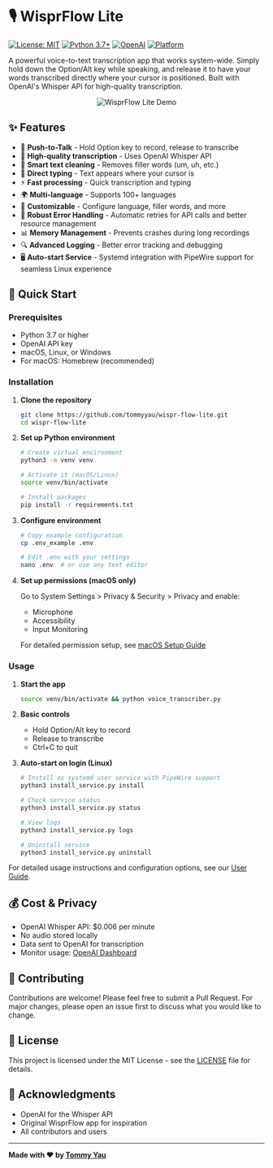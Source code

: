 # 🎙️ WisprFlow Lite

[![License: MIT](https://img.shields.io/badge/License-MIT-yellow.svg)](https://opensource.org/licenses/MIT)
[![Python 3.7+](https://img.shields.io/badge/python-3.7+-blue.svg)](https://www.python.org/downloads/)
[![OpenAI](https://img.shields.io/badge/OpenAI-Whisper-green.svg)](https://platform.openai.com/)
[![Platform](https://img.shields.io/badge/platform-macOS%20|%20Linux%20|%20Windows-lightgrey.svg)](https://github.com/tommyyau/wispr-flow-lite)

A powerful voice-to-text transcription app that works system-wide. Simply hold down the Option/Alt key while speaking, and release it to have your words transcribed directly where your cursor is positioned. Built with OpenAI's Whisper API for high-quality transcription.

<p align="center">
  <img src="https://raw.githubusercontent.com/tommyyau/wispr-flow-lite/main/docs/demo.gif" alt="WisprFlow Lite Demo">
</p>

## ✨ Features

- 🎯 **Push-to-Talk** - Hold Option key to record, release to transcribe
- 🎤 **High-quality transcription** - Uses OpenAI Whisper API
- 🧹 **Smart text cleaning** - Removes filler words (um, uh, etc.)
- 📝 **Direct typing** - Text appears where your cursor is
- ⚡ **Fast processing** - Quick transcription and typing
- 🌍 **Multi-language** - Supports 100+ languages
- 🔧 **Customizable** - Configure language, filler words, and more
- 🔄 **Robust Error Handling** - Automatic retries for API calls and better resource management
- 📊 **Memory Management** - Prevents crashes during long recordings
- 🔍 **Advanced Logging** - Better error tracking and debugging
- 🖥️ **Auto-start Service** - Systemd integration with PipeWire support for seamless Linux experience

## 🚀 Quick Start

### Prerequisites

- Python 3.7 or higher
- OpenAI API key
- macOS, Linux, or Windows
- For macOS: Homebrew (recommended)

### Installation

1. **Clone the repository**
   ```bash
   git clone https://github.com/tommyyau/wispr-flow-lite.git
   cd wispr-flow-lite
   ```

2. **Set up Python environment**
   ```bash
   # Create virtual environment
   python3 -m venv venv

   # Activate it (macOS/Linux)
   source venv/bin/activate

   # Install packages
   pip install -r requirements.txt
   ```

3. **Configure environment**
   ```bash
   # Copy example configuration
   cp .env_example .env
   
   # Edit .env with your settings
   nano .env  # or use any text editor
   ```

4. **Set up permissions (macOS only)**
   
   Go to System Settings > Privacy & Security > Privacy and enable:
   - Microphone
   - Accessibility
   - Input Monitoring

   For detailed permission setup, see [macOS Setup Guide](docs/macos-setup.md)

### Usage

1. **Start the app**
   ```bash
   source venv/bin/activate && python voice_transcriber.py
   ```

2. **Basic controls**
   - Hold Option/Alt key to record
   - Release to transcribe
   - Ctrl+C to quit

3. **Auto-start on login (Linux)**
   ```bash
   # Install as systemd user service with PipeWire support
   python3 install_service.py install
   
   # Check service status
   python3 install_service.py status
   
   # View logs
   python3 install_service.py logs
   
   # Uninstall service
   python3 install_service.py uninstall
   ```

For detailed usage instructions and configuration options, see our [User Guide](docs/user-guide.md).

## 💰 Cost & Privacy

- OpenAI Whisper API: $0.006 per minute
- No audio stored locally
- Data sent to OpenAI for transcription
- Monitor usage: [OpenAI Dashboard](https://platform.openai.com/usage)

## 🤝 Contributing

Contributions are welcome! Please feel free to submit a Pull Request. For major changes, please open an issue first to discuss what you would like to change.

## 📝 License

This project is licensed under the MIT License - see the [LICENSE](LICENSE) file for details.

## 🙏 Acknowledgments

- OpenAI for the Whisper API
- Original WisprFlow app for inspiration
- All contributors and users

---

**Made with ❤️ by [Tommy Yau](https://github.com/tommyyau)**